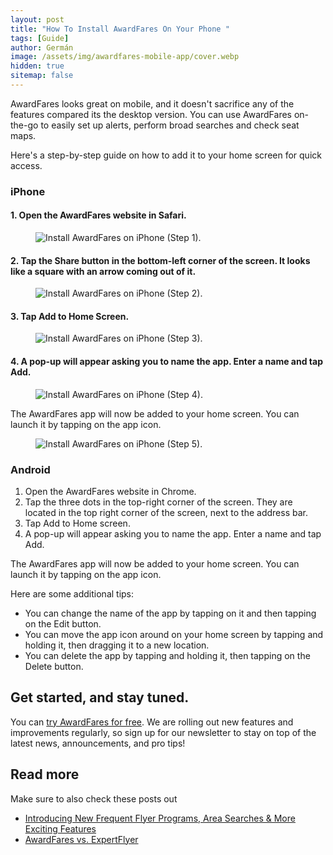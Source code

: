 ```yaml
---
layout: post
title: "How To Install AwardFares On Your Phone "
tags: [Guide]
author: Germán
image: /assets/img/awardfares-mobile-app/cover.webp
hidden: true
sitemap: false
---
```


AwardFares looks great on mobile, and it doesn't sacrifice any of the features compared its the desktop version. You can use AwardFares on-the-go to easily set up alerts, perform broad searches and check seat maps.

Here's a step-by-step guide on how to add it to your home screen for quick access.

### iPhone

#### 1. Open the AwardFares website in Safari.

<figure>
<img src="../assets/img/awardfares-mobile-app/iphone-1.webp" alt="Install AwardFares on iPhone (Step 1)." />
</figure>


#### 2. Tap the Share button in the bottom-left corner of the screen. It looks like a square with an arrow coming out of it.

<figure>
<img src="../assets/img/awardfares-mobile-app/iphone-2.webp" alt="Install AwardFares on iPhone (Step 2)." />
</figure>


#### 3. Tap Add to Home Screen.

<figure>
<img src="../assets/img/awardfares-mobile-app/iphone-3.webp" alt="Install AwardFares on iPhone (Step 3)." />
</figure>


#### 4. A pop-up will appear asking you to name the app. Enter a name and tap Add.

<figure>
<img src="../assets/img/awardfares-mobile-app/iphone-4.webp" alt="Install AwardFares on iPhone (Step 4)." />
</figure>

The AwardFares app will now be added to your home screen. You can launch it by tapping on the app icon.

<figure>
<img src="../assets/img/awardfares-mobile-app/iphone-5.webp" alt="Install AwardFares on iPhone (Step 5)." />
</figure>


### Android

1. Open the AwardFares website in Chrome.
2. Tap the three dots in the top-right corner of the screen. They are located in the top right corner of the screen, next to the address bar.
3. Tap Add to Home screen.
4. A pop-up will appear asking you to name the app. Enter a name and tap Add.

The AwardFares app will now be added to your home screen. You can launch it by tapping on the app icon.

Here are some additional tips:

* You can change the name of the app by tapping on it and then tapping on the Edit button.
* You can move the app icon around on your home screen by tapping and holding it, then dragging it to a new location.
* You can delete the app by tapping and holding it, then tapping on the Delete button.


## Get started, and stay tuned.

You can [try AwardFares for free](https://awardfares.com/). We are rolling out new features and improvements regularly, so sign up for our newsletter to stay on top of the latest news, announcements, and pro tips!

## Read more

Make sure to also check these posts out

- [Introducing New Frequent Flyer Programs, Area Searches & More Exciting Features
  ](https://blog.awardfares.com/new-programs-and-features/)
- [AwardFares vs. ExpertFlyer](https://blog.awardfares.com/awardfares-vs-expertflyer/)
